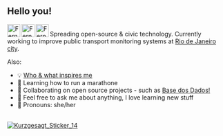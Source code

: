 ## Hello you!

<a href="https://twitter.com/fernandascovino">
  <img align="left" alt="Fernanda Scovino: Twitter" width="30px" src="https://github.com/neilorangepeel/Free-Social-Icons/blob/master/Flat/PNG/Twitter.png" />
</a>
<a href="mailto:fscovinom@gmail.com">
  <img align="left" alt="Fernanda Scovino: Email" width="30px" src="https://github.com/neilorangepeel/Free-Social-Icons/blob/master/Flat/PNG/Mail.png" />
</a>

<a href="https://www.linkedin.com/in/fernanda-scovino">
  <img align="left" alt="Fernanda Scovino: Linkedin" width="30px" src="https://github.com/neilorangepeel/Free-Social-Icons/blob/master/Flat/PNG/LinkedIN.png" />
</a>
<a target="_blank">
    <img src="https://komarev.com/ghpvc/?username=fernandascovino&color=orange&style=flat" alt="">
</a>

<br />

Spreading open-source & civic technology. Currently working to improve public transport monitoring systems at [Rio de Janeiro city](http://github.com/RJ-SMTR).

Also:
- 💡 [Who & what inspires me](https://www.youtube.com/playlist?list=PLLGNkbxabPb6oXuFUFac7PvrK3iSXe62Z)
- 👟 Learning how to run a marathone
- 👾 Collaborating on open source projects - such as [Base dos Dados!](http://github.com/basedosdados)
- 💬 Feel free to ask me about anything, I love learning new stuff
- 👋 Pronouns: she/her

<br />
<!-- ![Kurzgesagt_Sticker_14](https://user-images.githubusercontent.com/20743819/142699640-5306c7bb-9716-477b-b0a7-e3b57f7f9967.png) -->
<!-- ![Kurzgesagt_Sticker_14 (1)](https://user-images.githubusercontent.com/20743819/142699716-612026e8-93a5-4148-90f5-88018801bb21.png) -->
<a href="https://www.youtube.com/c/inanutshell">
    <img align="center" src="https://user-images.githubusercontent.com/20743819/142699716-612026e8-93a5-4148-90f5-88018801bb21.png" alt="Kurzgesagt_Sticker_14">
</a>
